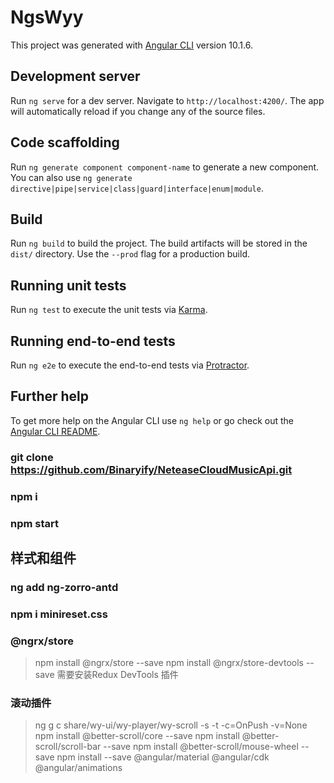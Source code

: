 # NgsWyy

This project was generated with [Angular CLI](https://github.com/angular/angular-cli) version 10.1.6.

## Development server

Run `ng serve` for a dev server. Navigate to `http://localhost:4200/`. The app will automatically reload if you change any of the source files.

## Code scaffolding

Run `ng generate component component-name` to generate a new component. You can also use `ng generate directive|pipe|service|class|guard|interface|enum|module`.

## Build

Run `ng build` to build the project. The build artifacts will be stored in the `dist/` directory. Use the `--prod` flag for a production build.

## Running unit tests

Run `ng test` to execute the unit tests via [Karma](https://karma-runner.github.io).

## Running end-to-end tests

Run `ng e2e` to execute the end-to-end tests via [Protractor](http://www.protractortest.org/).

## Further help

To get more help on the Angular CLI use `ng help` or go check out the [Angular CLI README](https://github.com/angular/angular-cli/blob/master/README.md).


### git clone https://github.com/Binaryify/NeteaseCloudMusicApi.git
### npm i
### npm start

## 样式和组件
### ng add ng-zorro-antd

### npm i minireset.css

###   @ngrx/store
>npm install @ngrx/store --save
>npm install @ngrx/store-devtools --save  需要安装Redux DevTools 插件

### 滚动插件
>ng g c share/wy-ui/wy-player/wy-scroll -s -t -c=OnPush -v=None
>npm install @better-scroll/core --save
>npm install @better-scroll/scroll-bar --save
>npm install @better-scroll/mouse-wheel --save
>npm install --save @angular/material @angular/cdk @angular/animations


